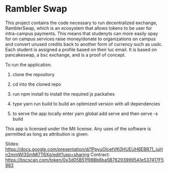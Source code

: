 # Rambler Swap

This project contains the code necessary to run decentralized exchange, RamblerSwap, which  is an ecosystem that allows tokens to be user for intra-campus payments. This means that studenyts can more easily opay for on campus services raise money/donate to organizations on campus and convert unused credits back to another form of currency such as usdc.
Each student is assigned a profile based on their luc email. It is based on pancakeswap, a bsc exchange, and is a proof of concept.

To run the application.

1) clone the repository

2) cd into the cloned repo

3) run npm install to install the required js packahes

4) type yarn run build to build an optimized version with all dependencies

5) to serve the app locally enter   yarn global add serve and then serve -s build



This app is licensed under the Mit license. Any uses of the software is permitted as long as attribution is given.

Slides:
https://docs.google.com/presentation/d/1PpyuOIcetVK0HUEUH6EBR71_juHn2mmWl3SmMl7T6Xg/edit?usp=sharing
Contract: https://bscscan.com/token/0x3d05B51f98Bb6ba5B762939995A1e537417F5983
